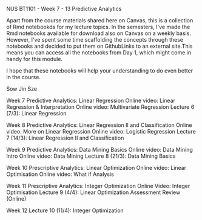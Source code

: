 NUS BT1101 - Week 7 - 13 Predictive Analytics

Apart from the course materials shared here on Canvas, this is a collection of Rmd notebookds for my lecture topics. 
In the semesters, I've made the Rmd notebooks available for download also on Canvas on a weekly basis. However, I've spent some time 
scaffolding the concepts through these notebooks and decided to put them on GithubLinks to an external site.This means you can access all the notebooks from Day 1, which might come in handy for this module.

I hope that these notebooks will help your understanding to do even better in the course. 

Sow Jin Sze



Week 7
Predictive Analytics: Linear Regression
Online video: Linear Regression & Interpretation
Online video: Multivariate Regression
Lecture 6 (7/3): Linear Regression


Week 8
Predictive Analytics: Linear Regression II and Classification
Online video: More on Linear Regression
Online video: Logistic Regression
Lecture 7 (14/3): Linear Regression II and Classification

Week 9
Predictive Analytics: Data Mining Basics
Online video: Data Mining Intro
Online video: Data Mining
Lecture 8 (21/3): Data Mining Basics

Week 10
Prescriptive Analytics: Linear Optimization
Online video: Linear Optimisation
Online video: What if Analysis

Week 11
Prescriptive Analytics: Integer Optimization 
Online Video: Integer Optimisation
Lecture 9 (4/4): Linear Optimization
Assessment Review (Online) 

Week 12
Lecture 10 (11/4): Integer Optimization
